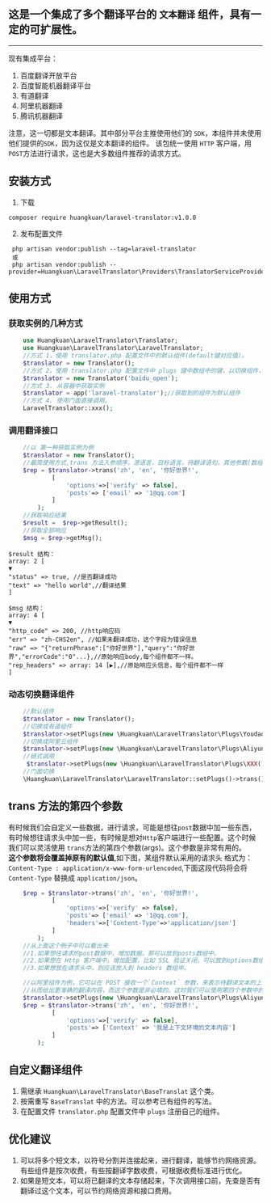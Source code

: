 ## 这是一个集成了多个翻译平台的 `文本翻译` 组件，具有一定的可扩展性。

<hr>
现有集成平台：<br>

1. 百度翻译开放平台
2. 百度智能机器翻译平台
3. 有道翻译
4. 阿里机器翻译
5. 腾讯机器翻译

注意，这一切都是文本翻译。其中部分平台主推使用他们的 `SDK`，本组件并未使用他们提供的`SDK`，因为这仅是文本翻译的组件。
该包统一使用 `HTTP` 客户端，用`POST`方法进行请求，这也是大多数组件推荐的请求方式。


## 安装方式
1. 下载
```
composer require huangkuan/laravel-translator:v1.0.0
```
2. 发布配置文件
```
 php artisan vendor:publish --tag=laravel-translator
 或
 php artisan vendor:publish --provider=Huangkuan\LaravelTranslator\Providers\TranslatorServiceProvider
```

## 使用方式

### 获取实例的几种方式

```php
    use Huangkuan\LaravelTranslator\Translator;
    use Huangkuan\LaravelTranslator\LaravelTranslator;
    //方式 1，使用 translator.php 配置文件中的默认组件(default键对应值)。
    $translator = new Translator();
    //方式 2，使用 translator.php 配置文件中 plugs 键中数组中的键，以切换组件，如 baidu_open
    $translator = new Translator('baidu_open'); 
    //方式 3. 从容器中获取实例
    $translator = app('laravel-translator');//获取到的组件为默认组件
    //方式 4. 使用门面直接调用。
    LaravelTranslator::xxx();
```

### 调用翻译接口

```php
    //以 第一种获取实例为例
    $translator = new Translator();
    //最简使用方式,trans 方法入参顺序，源语言，目标语言，待翻译语句，其他参数(数组).
    $rep = $translator->trans('zh', 'en', '你好世界!',
            [
                'options'=>['verify' => false],
                'posts'=> ['email' => '1@qq.com']
            ]
        );
    //获取响应结果
    $result =  $rep->getResult();
    //获取全部响应
    $msg = $rep->getMsg();
```

```text
$result 结构：
array: 2 [
▼
"status" => true, //是否翻译成功
"text" => "hello world",//翻译结果
]

$msg 结构：
array: 4 [
▼
"http_code" => 200, //http响应码
"err" => "zh-CHS2en", //如果未翻译成功，这个字段为错误信息
"raw" => "{"returnPhrase":["你好世界"],"query":"你好世界","errorCode":"0"...},//原始响应body,每个组件都不一样。
"rep_headers" => array: 14 [▶],//原始响应头信息，每个组件都不一样
]
```

### 动态切换翻译组件

```php
    //默认组件
    $translator = new Translator();
    //切换成有道组件
    $translator->setPlugs(new \Huangkuan\LaravelTranslator\Plugs\Youdao());
    //切换成阿里云组件
    $translator->setPlugs(new \Huangkuan\LaravelTranslator\Plugs\Aliyun());
    //链式调用
     $translator->setPlugs(new \Huangkuan\LaravelTranslator\Plugs\XXX())->trans();
    //门面切换
    \Huangkuan\LaravelTranslator\LaravelTranslator::setPlugs()->trans();
```

## trans 方法的第四个参数

有时候我们会自定义一些数据，进行请求，可能是想往`post`数据中加一些东西，
有时候想往请求头中加一些，有时候是想对`Http`客户端进行一些配置。这个时候我们可以灵活使用
`trans`方法的第四个参数(args)。这个参数是非常有用的。<br>
**这个参数将会覆盖掉原有的默认值**,如下图，某组件默认采用的请求头
格式为：`Content-Type : application/x-www-form-urlencoded`,下面这段代码将会将 `Content-Type` 替换成
`application/json`。

```php
    $rep = $translator->trans('zh', 'en', '你好世界!',
            [
                'options'=>['verify' => false],
                'posts'=> ['email' => '1@qq.com'],
                'headers'=>['Content-Type'=>'application/json']
            ]
        );
    //从上面这个例子中可以看出来
    //1.如果想往请求的post数据中，增加数据，那可以放到posts数组中。
    //2.如果想在 Http 客户端中，增加配置，比如 SSL 验证关闭，可以放到options数组中。
    //3.如果想放在请求头中，则应该放入到 headers 数组中。

    //以阿里组件为例，它可以在 POST 接收一个`Context` 参数，来表示待翻译文本的上下文环境。
    //从而给出更准确的翻译内容，而这个参数是非必填的。这时我们可以使用第四个参数中的posts。
    $translator->setPlugs(new \Huangkuan\LaravelTranslator\Plugs\Aliyun());
    $rep = $translator->trans('zh', 'en', '你好世界!',
            [
                'options'=>['verify' => false],
                'posts'=> ['Context' => '我是上下文环境的文本内容']
            ]
        );
```

## 自定义翻译组件

1. 需继承 `Huangkuan\LaravelTranslator\BaseTranslat` 这个类。
2. 按需重写 `BaseTranslat` 中的方法。可以参考已有组件的写法。
3. 在配置文件  `translator.php` 配置文件中 `plugs` 注册自己的组件。

## 优化建议

1. 可以将多个短文本，以符号分割并连接起来，进行翻译，能够节约网络资源。有些组件是按次收费，有些按翻译字数收费，可根据收费标准进行优化。
2. 如果是短文本，可以将已翻译的文本存储起来，下次调用接口前，先查是否有翻译过这个文本，可以节约网络资源和接口费用。

